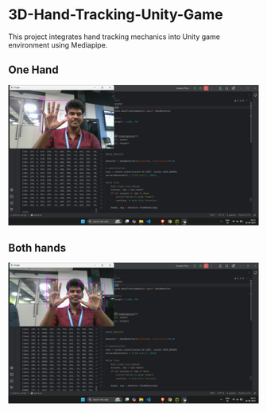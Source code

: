 # 3D-Hand-Tracking-Unity-Game
This project integrates hand tracking mechanics into Unity game environment using Mediapipe.

## One Hand
![image alt](https://github.com/itzTechie10/3D-Hand-Tracking-Unity-Game/blob/fc7388f27c690d5b8c8ab058c72efd65b4372d2d/Screenshot%202025-06-26%20092322%20(1).png)

## Both hands
![image alt](https://github.com/itzTechie10/3D-Hand-Tracking-Unity-Game/blob/bd7948a542d91737574585dff99e741823d60f7d/Screenshot%202025-06-26%20092340%20(1).png)
